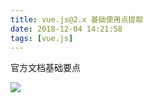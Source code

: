 ```yaml
---
title: vue.js@2.x 基础使用点提取
date: 2018-12-04 14:21:58
tags: [vue.js]
---
```


官方文档基础要点

<escape><!-- more --></escape>

![](/images/vuejs2.x-xmind/c533fcd2-f78c-11e8-aa9e-525400ac2e73.png)